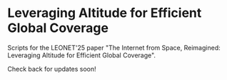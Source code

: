 # Leveraging Altitude for Efficient Global Coverage

Scripts for the LEONET'25 paper "The Internet from Space, Reimagined: Leveraging Altitude for Efficient Global Coverage".

Check back for updates soon!
